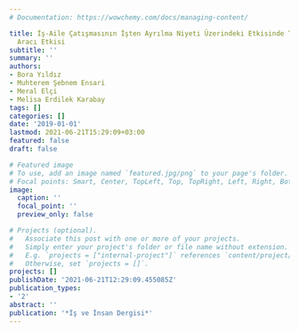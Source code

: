 ```yaml
---
# Documentation: https://wowchemy.com/docs/managing-content/

title: İş-Aile Çatışmasının İşten Ayrılma Niyeti Üzerindeki Etkisinde Tükenmişliğin
  Aracı Etkisi
subtitle: ''
summary: ''
authors:
- Bora Yıldız
- Muhterem Şebnem Ensari
- Meral Elçi
- Melisa Erdilek Karabay
tags: []
categories: []
date: '2019-01-01'
lastmod: 2021-06-21T15:29:09+03:00
featured: false
draft: false

# Featured image
# To use, add an image named `featured.jpg/png` to your page's folder.
# Focal points: Smart, Center, TopLeft, Top, TopRight, Left, Right, BottomLeft, Bottom, BottomRight.
image:
  caption: ''
  focal_point: ''
  preview_only: false

# Projects (optional).
#   Associate this post with one or more of your projects.
#   Simply enter your project's folder or file name without extension.
#   E.g. `projects = ["internal-project"]` references `content/project/deep-learning/index.md`.
#   Otherwise, set `projects = []`.
projects: []
publishDate: '2021-06-21T12:29:09.455085Z'
publication_types:
- '2'
abstract: ''
publication: '*İş ve İnsan Dergisi*'
---
```

